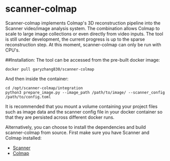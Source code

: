 # scanner-colmap

Scanner-colmap implements Colmap's 3D reconstruction pipeline into the Scanner video/image analysis system. The combination allows Colmap to scale to large image collections or even directly from video inputs. The tool is still under development, the current progress is up to the sparse reconstruction step. At this moment, scanner-colmap can only be run with CPU's. 

##Installation:
The tool can be accessed from the pre-built docker image:
```
docker pull garyzhang830/scanner-colmap
```
And then inside the container:
```
cd /opt/scanner-colmap/integration
python3 prepare_image.py --image_path /path/to/image/ --scanner_config /path/to/config.toml
```
It is recommended that you mount a volume containing your project files such as image data and the scanner config file in your docker container so that they are persisted across different docker runs.


Alternatively, you can choose to install the dependencies and build scanner-colmap from source. First make sure you have Scanner and Colmap installed:
- [Scanner](http://scanner.run/installation.html)
- [Colmap](https://colmap.github.io/install.html)
